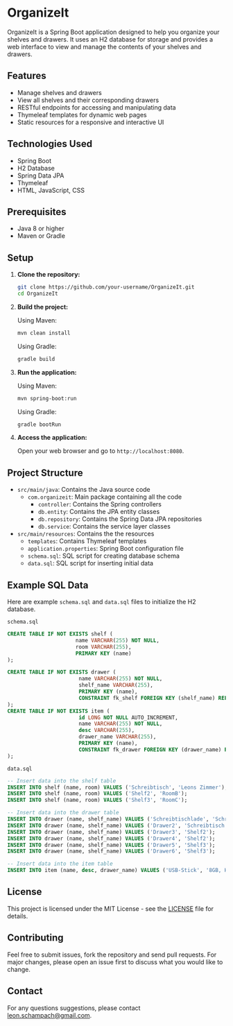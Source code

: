 # OrganizeIt

OrganizeIt is a Spring Boot application designed to help you organize your shelves and drawers. It uses an H2 database for storage and provides a web interface to view and manage the contents of your shelves and drawers.

## Features

- Manage shelves and drawers
- View all shelves and their corresponding drawers
- RESTful endpoints for accessing and manipulating data
- Thymeleaf templates for dynamic web pages
- Static resources for a responsive and interactive UI

## Technologies Used

- Spring Boot
- H2 Database
- Spring Data JPA
- Thymeleaf
- HTML, JavaScript, CSS

## Prerequisites

- Java 8 or higher
- Maven or Gradle

## Setup

1. **Clone the repository:**

   ```bash
   git clone https://github.com/your-username/OrganizeIt.git
   cd OrganizeIt

2. **Build the project:**

    Using Maven:
   ```bash
   mvn clean install
   ```

   Using Gradle:
   ```bash
   gradle build
   ```

3. **Run the application:**

    Using Maven:
   ```bash
   mvn spring-boot:run
   ```

   Using Gradle:
   ```bash
   gradle bootRun
   ```

4. **Access the application:**

    Open your web browser and go to `http://localhost:8080`.

## Project Structure

* `src/main/java`: Contains the Java source code
  * `com.organizeit`: Main package containing all the code
    * `controller`: Contains the Spring controllers
    * `db.entity`: Contains the JPA entity classes
    * `db.repository`: Contains the Spring Data JPA repositories
    * `db.service`: Contains the service layer classes
* `src/main/resources`: Contains the the resources
  * `templates`: Contains Thymeleaf templates
  * `application.properties`: Spring Boot configuration file
  * `schema.sql`: SQL script for creating database schema
  * `data.sql`: SQL script for inserting initial data

 ## Example SQL Data
 
 Here are example `schema.sql` and `data.sql` files to initialize the H2 database.

 `schema.sql`
 ```sql
CREATE TABLE IF NOT EXISTS shelf (
                       name VARCHAR(255) NOT NULL,
                       room VARCHAR(255),
                       PRIMARY KEY (name)
);

CREATE TABLE IF NOT EXISTS drawer (
                        name VARCHAR(255) NOT NULL,
                        shelf_name VARCHAR(255),
                        PRIMARY KEY (name),
                        CONSTRAINT fk_shelf FOREIGN KEY (shelf_name) REFERENCES shelf(name)
);
CREATE TABLE IF NOT EXISTS item (
                        id LONG NOT NULL AUTO_INCREMENT,
                        name VARCHAR(255) NOT NULL,
                        desc VARCHAR(255),
                        drawer_name VARCHAR(255),
                        PRIMARY KEY (name),
                        CONSTRAINT fk_drawer FOREIGN KEY (drawer_name) REFERENCES drawer(name)
);
```

`data.sql`
 ```sql
-- Insert data into the shelf table
INSERT INTO shelf (name, room) VALUES ('Schreibtisch', 'Leons Zimmer');
INSERT INTO shelf (name, room) VALUES ('Shelf2', 'RoomB');
INSERT INTO shelf (name, room) VALUES ('Shelf3', 'RoomC');

-- Insert data into the drawer table
INSERT INTO drawer (name, shelf_name) VALUES ('Schreibtischlade', 'Schreibtisch');
INSERT INTO drawer (name, shelf_name) VALUES ('Drawer2', 'Schreibtisch');
INSERT INTO drawer (name, shelf_name) VALUES ('Drawer3', 'Shelf2');
INSERT INTO drawer (name, shelf_name) VALUES ('Drawer4', 'Shelf2');
INSERT INTO drawer (name, shelf_name) VALUES ('Drawer5', 'Shelf3');
INSERT INTO drawer (name, shelf_name) VALUES ('Drawer6', 'Shelf3');

-- Insert data into the item table
INSERT INTO item (name, desc, drawer_name) VALUES ('USB-Stick', '8GB, HTL-Wels Diplomarbeits USB-Stick', 'Schreibtischlade');
```

## License

This project is licensed under the MIT License - see the [LICENSE](LICENSE) file for details.

## Contributing

Feel free to submit issues, fork the repository and send pull requests. For major changes, please open an issue first to discuss what you would like to change.

## Contact

For any questions suggestions, please contact leon.schampach@gmail.com.
